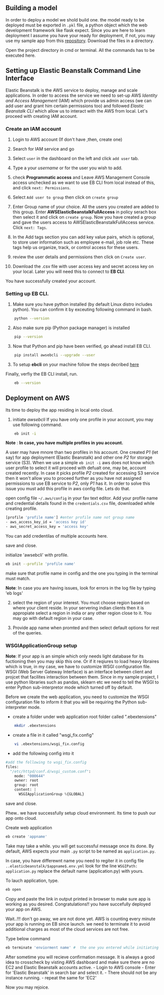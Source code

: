 
## Building a model 
 
 In order to deploy a model we shold build one. the model ready to be deployed must be exported in ```.pkl``` file, a python object which the web development framework like flask expect. Since you are here to learn deployment I assume you have your ready for deployment, if not, you may use my sample app from this [repository](https://github.com/Skumarr53/Used-Car-Price-Prediction/tree/master/webApp). Download the files in a directory.

Open the project directory in cmd or terminal. All the commands has to be executed here.

## Setting up Elastic Beanstalk Command Line Interface

Elastic Beanstalk is the AWS service to deploy, manage and scale applications. In order to access the service we need to set-up AWS *Identity and Access Management* (IAM) which provide us admin access (we can add user and grant him  certain permissions too) and followed *Elastic Beanstalk CLI* which allow us to interact with the AWS from local. Let's proceed with creating IAM account.

### Create an IAM account
1. Login to AWS account (If don't have ,then, create one)

2. Search for IAM service and go

3. Select ```user``` in the dashboard on the left and click ```add user``` tab.

4. Type a your *username* or for the user you wish to add.

5. check **Programmatic access** and Leave AWS Management Console access unchecked as we want to use EB CLI from local instead of this, and click ```next: Permissions```.

6. Select ```Add user to group``` then click on ```create group```

7. Enter Group name of your choice. All the users you created are added to this group. Enter **AWSElasticBeanstalkFullAccess** in policy serach box then select it and click on ```create group```. Now you have created a group and gave the users access to AWSElasticBeanstalkFullAccess service. Click ```next: Tags```.

8. In the Add tags section you can add key value pairs, which is optional, to store user information such as employee e-mail, job role etc. These tags help us organize, track, or control access for these users.

9. review the user details and permissions then click on ``Create user``.

10. Download the .csv file with user access key and secret access key on your local. Later you will need this to connect to **EB CLI**.

You have successfully created your account.

### Setting up EB CLI.

1. Make sure you have python installed (by default Linux distro includes python). You can confirm it by exceuting following command in bash.
``` bash
    python --version
```

2. Also make sure pip (Python package manager) is installed 
``` bash
    pip --version
```

3. Now that Python and pip have been verified, go ahead install EB CLI.
``` bash
    pip install awsebcli --upgrade --user
```
3. To setup **ebcli** on your machine follow the steps decribed [here](https://github.com/aws/aws-elastic-beanstalk-cli-setup)

Finally, verfiy the EB CLI install, run.
``` bash
    eb --version
```

## Deployment on AWS 
Its time to deploy the app residing in local onto cloud.
1. initiate *awsebcli*
If you have only one profile in your account, you may use following command.
``` bash
    eb init -i
```

**Note** : **In case, you have multiple profiles in you account.**
 
 A user may have mnore than two profiles in his account. One created *P1* (let say) for app deployment (Elastic Beanstalk) and other one *P2* for storage service (S3). When we use a simple ```eb init -i``` aws does not know which user profile to select it will proceed with defualt one, may be, account created recently. In case it picks profile *P2* created for accessing S3 service then it won't allow you to proceed further as you have not assigned permissions to use EB service to *P2*, only *P1* has it. In order to solve this issue you must add this profile in aws config file. Lets do that.
    
open config file ```~/.aws/config``` in your fav text editor. Add your profile name and credential details found in the ```credentials.csv``` file, downloaded while creating profile.

``` bash
[profile 'profile name'] #enter profile name not group name
- aws_access_key_id = 'access key id'  
- aws_secret_access_key = 'access key'
```

You can add credentilas of multiple accounts here. 

save and close.

initialize 'awsebcli' with profile.
``` bash
eb init --profile 'profile name'
```

make sure that profile name in config and the one you typing in the terminal must match.

**Note**: In case you are having issues, look for errors in the log file by typing 'eb logs'

2. select the region of your interest. You must choose region based on where your client reside. In your servering indian clients then it is appropiate select a region in india or any other region close to it. You may go with default region in your case.

3. Provide app name when promted and then select default options for rest of the queries.

### WSGIApplicationGroup setup

**Note**: If your app is an simple which only needs light database for its fuctioning then you may skip this one. Or if it reqiures to load heavy libraires which is true, in my case, we have to customize WSGI configuration file. WSGI (Web Server Gateway Interface) is an interface between client and projcet that facilites interaction between them. Since in my sample project, I use python libraries such as pandas, sklearn etc we need to tell the WSGI to enter Python sub-interpretor mode which turned off by default.

Before we create the web application, you need to customize the WSGI configuration file to inform it that you will be requiring the Python sub-interpreter mode.

* create a folder under web application root folder called ".ebextensions"
``` bash
    mkdir .ebextensions
```

* create a file in it called "wsgi_fix.config"
``` bash
    vi .ebextensions/wsgi_fix.config
```

* add the following config into it
``` python
#add the following to wsgi_fix.config
files:
  "/etc/httpd/conf.d/wsgi_custom.conf":
    mode: "000644"
    owner: root
    group: root
    content: |
      WSGIApplicationGroup %{GLOBAL}
```

save and close.

Phew.. we have successfully setup cloud environment. Its time to push our app onto cloud.

Create web application
``` bash
eb create 'appname'
```   

Take may take a while. you will get successful message once its done. 
By default, AWS expects your main ```.py``` script to be named as ```application.py```.

In case, you have differewnt name you need to regiter it in config file ```..elasticbeanstalk/$appname$.env.yml``` look for the line ```WSGIPath: application.py``` replace the default name (application.py) with yours.

To lauch application, type.
``` bash
eb open
```
Copy and paste the link in output printed in browser to make sure app is working as you desired. Congratulations!! you have succefully deployed your app on AWS.

Wait..!!! don't go away, we are not done yet. AWS is counting every minute your app is running on EB since launch. we need to terminate it to avoid additional charges as most of the cloud services are not free. 

Type below command 
``` bash
eb terminate 'enviorment name' #  the one you entered while initiating EB instance 'profile name'.
``` 

After sometime you will recieve confirmation message. It is always a good idea to crosscheck by visting AWS dashboard and make sure there are no EC2 and Elastic Beanstalk accounts active.
    - Login to AWS console
    - Enter for 'Elastic Beanstalk' in search bar and select it.
    - There should not be any instance running.
    - repeat the same for 'EC2' 

Now you may rejoice.


